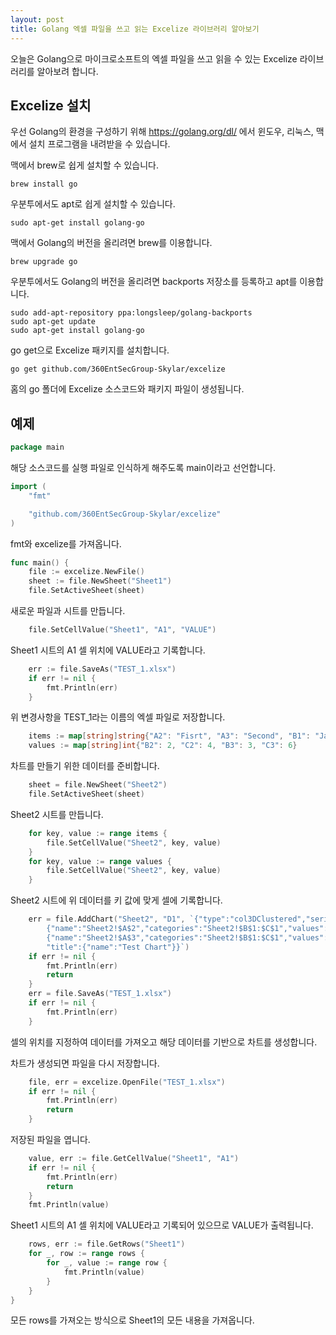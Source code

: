 ```yaml
---
layout: post
title: Golang 엑셀 파일을 쓰고 읽는 Excelize 라이브러리 알아보기
---
```


오늘은 Golang으로 마이크로소프트의 엑셀 파일을 쓰고 읽을 수 있는 Excelize 라이브러리를 알아보려 합니다.

## Excelize 설치

우선 Golang의 환경을 구성하기 위해 https://golang.org/dl/ 에서 윈도우, 리눅스, 맥에서 설치 프로그램을 내려받을 수 있습니다.

맥에서 brew로 쉽게 설치할 수 있습니다.

```
brew install go
```

우분투에서도 apt로 쉽게 설치할 수 있습니다.

```
sudo apt-get install golang-go
```

맥에서 Golang의 버전을 올리려면 brew를 이용합니다.

```
brew upgrade go
```

우분투에서도 Golang의 버전을 올리려면 backports 저장소를 등록하고 apt를 이용합니다.

```
sudo add-apt-repository ppa:longsleep/golang-backports
sudo apt-get update
sudo apt-get install golang-go
```

go get으로 Excelize 패키지를 설치합니다.

```
go get github.com/360EntSecGroup-Skylar/excelize
```

홈의 go 폴더에 Excelize 소스코드와 패키지 파일이 생성됩니다.

## 예제

```go
package main
```

해당 소스코드를 실행 파일로 인식하게 해주도록 main이라고 선언합니다.

```go
import (
	"fmt"

	"github.com/360EntSecGroup-Skylar/excelize"
)
```

fmt와 excelize를 가져옵니다.

```go
func main() {
	file := excelize.NewFile()
	sheet := file.NewSheet("Sheet1")
	file.SetActiveSheet(sheet)
```

새로운 파일과 시트를 만듭니다.

```go
	file.SetCellValue("Sheet1", "A1", "VALUE")
```

Sheet1 시트의 A1 셀 위치에 VALUE라고 기록합니다.

```go
	err := file.SaveAs("TEST_1.xlsx")
	if err != nil {
		fmt.Println(err)
	}
```

위 변경사항을 TEST_1라는 이름의 엑셀 파일로 저장합니다.

```go
	items := map[string]string{"A2": "Fisrt", "A3": "Second", "B1": "Java", "C1": "Python"}
	values := map[string]int{"B2": 2, "C2": 4, "B3": 3, "C3": 6}
```

차트를 만들기 위한 데이터를 준비합니다.

```go
	sheet = file.NewSheet("Sheet2")
	file.SetActiveSheet(sheet)
```

Sheet2 시트를 만듭니다.

```go
	for key, value := range items {
		file.SetCellValue("Sheet2", key, value)
	}
	for key, value := range values {
		file.SetCellValue("Sheet2", key, value)
	}
```

Sheet2 시트에 위 데이터를 키 값에 맞게 셀에 기록합니다.

```go
	err = file.AddChart("Sheet2", "D1", `{"type":"col3DClustered","series":[
		{"name":"Sheet2!$A$2","categories":"Sheet2!$B$1:$C$1","values":"Sheet2!$B$2:$C$2"},
		{"name":"Sheet2!$A$3","categories":"Sheet2!$B$1:$C$1","values":"Sheet2!$B$3:$C$3"}],
		"title":{"name":"Test Chart"}}`)
	if err != nil {
		fmt.Println(err)
		return
	}
	err = file.SaveAs("TEST_1.xlsx")
	if err != nil {
		fmt.Println(err)
	}
```

셀의 위치를 지정하여 데이터를 가져오고 해당 데이터를 기반으로 차트를 생성합니다.

차트가 생성되면 파일을 다시 저장합니다.

```go
	file, err = excelize.OpenFile("TEST_1.xlsx")
	if err != nil {
		fmt.Println(err)
		return
	}
```

저장된 파일을 엽니다.

```go
	value, err := file.GetCellValue("Sheet1", "A1")
	if err != nil {
		fmt.Println(err)
		return
	}
	fmt.Println(value)
```

Sheet1 시트의 A1 셀 위치에 VALUE라고 기록되어 있으므로 VALUE가 출력됩니다.

```go
	rows, err := file.GetRows("Sheet1")
	for _, row := range rows {
		for _, value := range row {
			fmt.Println(value)
		}
	}
}

```

모든 rows를 가져오는 방식으로 Sheet1의 모든 내용을 가져옵니다.
